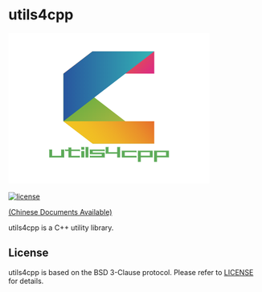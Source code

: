 # utils4cpp

![avatar](./doc/logo/utils4cpp.png)

[![license](https://img.shields.io/badge/license-BSD%203--Clause-blue)](LICENSE)

[(Chinese Documents Available)](README.md)

utils4cpp is a C++ utility library.

## License

utils4cpp is based on the BSD 3-Clause protocol. Please refer to [LICENSE](LICENSE) for details.

